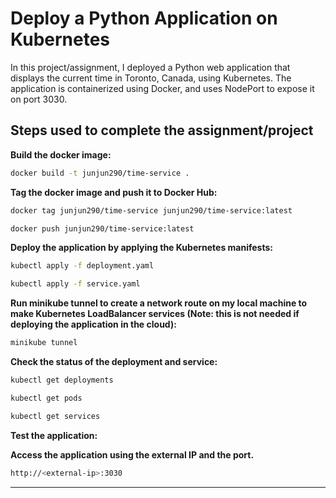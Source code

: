 
# Deploy a Python Application on Kubernetes

In this project/assignment, I deployed a Python web application that displays the current time in Toronto, Canada, using Kubernetes. The application is containerized using Docker, and uses NodePort to expose it on port 3030.

## Steps used to complete the assignment/project

**Build the docker image:**

```bash
docker build -t junjun290/time-service .
```

**Tag the docker image and push it to Docker Hub:**

```bash
docker tag junjun290/time-service junjun290/time-service:latest

docker push junjun290/time-service:latest
```

**Deploy the application by applying the Kubernetes manifests:**

```bash
kubectl apply -f deployment.yaml

kubectl apply -f service.yaml
```

**Run minikube tunnel to create a network route on my local machine to make Kubernetes LoadBalancer services (Note: this is not needed if deploying the application in the cloud):**

```bash
minikube tunnel
```

**Check the status of the deployment and service:**

```bash
kubectl get deployments

kubectl get pods

kubectl get services
```

**Test the application:**

**Access the application using the external IP and the port.**

```bash
http://<external-ip>:3030
```

---
